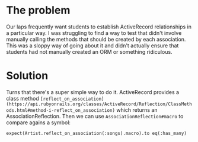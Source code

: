 # The problem

Our laps frequently want students to establish ActiveRecord relationships in a particular way. I was struggling to find a way to test that didn't involve manually calling the methods that should be created by each association. This was a sloppy way of going about it and didn't actually ensure that students had not manually created an ORM or something ridiculous.

# Solution

Turns that there's a super simple way to do it. ActiveRecord provides a class method `[reflect_on_association](https://api.rubyonrails.org/classes/ActiveRecord/Reflection/ClassMethods.html#method-i-reflect_on_association)` which returns an AssociationReflection. Then we can use `AssociationReflection#macro` to compare agains a symbol:

```
expect(Artist.reflect_on_association(:songs).macro).to eq(:has_many)
```
